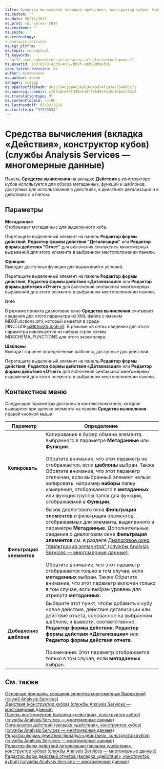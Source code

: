 ```yaml
---
title: Средства вычисления (вкладка «действия», конструктор кубов) (службы Analysis Services — многомерные данные) | Документация Майкрософт
ms.custom: ''
ms.date: 06/13/2017
ms.prod: sql-server-2014
ms.reviewer: ''
ms.suite: ''
ms.technology:
- analysis-services
ms.tgt_pltfrm: ''
ms.topic: conceptual
f1_keywords:
- sql12.asvs.cubeeditor.actionsview.calculationtoolspane.f1
ms.assetid: a3370370-43cd-4cc2-bb9f-c0d988b96f05
caps.latest.revision: 24
author: minewiskan
ms.author: owend
manager: craigg
ms.openlocfilehash: 0613734c2ba4c2a8618d46854f2a3a7554068c71
ms.sourcegitcommit: c18fadce27f330e1d4f36549414e5c84ba2f46c2
ms.translationtype: MT
ms.contentlocale: ru-RU
ms.lasthandoff: 07/02/2018
ms.locfileid: "37328834"
---
```

# <a name="calculation-tools-actions-tab-cube-designer-analysis-services---multidimensional-data"></a>Средства вычисления (вкладка «Действия», конструктор кубов) (службы Analysis Services — многомерные данные)
  Панель **Средства вычисления** на вкладке **Действия** в конструкторе кубов используется для обзора метаданных, функций и шаблонов, доступных для использования в действиях, в действиях детализации и в действиях с отчетом.  
  
## <a name="options"></a>Параметры  
 **Метаданные**  
 Отображает метаданные для выделенного куба.  
  
 Перетащите выделенный элемент на панель **Редактор формы действий**, **Редактор формы действия "Детализация"** или **Редактор формы действия "Отчет"** для включения синтаксиса многомерных выражений для этого элемента в выбранном местоположении панели.  
  
 **Функции**  
 Выводит доступные функции для выражений и условий.  
  
 Перетащите выделенный элемент на панель **Редактор формы действия**, **Редактор формы действия «Детализация»** или **Редактор формы действия «Отчет»** для включения синтаксиса многомерных выражений для этого элемента в выбранном местоположении панели.  
  
> [!NOTE]  
>  В режиме проекта диалоговое окно **Средства вычисления** считывает сведения для этого параметра из XML-файла с именем MDXFunctions.xml, который имеется в среде [!INCLUDE[ssBIDevStudioFull](../includes/ssbidevstudiofull-md.md)]. В режиме «в сети» сведения для этого параметра извлекаются из набора строк схемы MDSCHEMA_FUNCTIONS для этого экземпляра.  
  
 **Шаблоны**  
 Выводит заранее определенные шаблоны, доступные для действий.  
  
 Перетащите выделенный элемент на панель **Редактор формы действия**, **Редактор формы действия «Детализация»** или **Редактор формы действия «Отчет»** для включения синтаксиса многомерных выражений для этого элемента в выбранном местоположении панели.  
  
## <a name="context-menu"></a>Контекстное меню  
 Следующие параметры доступны в контекстном меню, которое выводится при щелчке элемента на панели **Средства вычисления** правой кнопкой мыши:  
  
|Параметр|Определение|  
|------------|----------------|  
|**Копировать**|Копирование в буфер обмена элемента, выбранного в параметре **Метаданные** или **Функции** .<br /><br /> Обратите внимание, что этот параметр не отображается, если **шаблоны** выбран. Также Обратите внимание, что этот параметр отключен, если выбранный элемент нельзя копировать, например **наборы** папку измерения, отображаемого в **метаданных** или функция группы папок для функции, отображаемой в  **Функции**.|  
|**Фильтрация элементов**|Вызов диалогового окна **Фильтрация элементов** и фильтрация элементов, отображаемых для элемента, выделенного в параметре **Метаданные**. Дополнительные сведения о диалоговом окне **Фильтрация элементов** см. в разделе [Диалоговое окно "Фильтрация элементов" (службы Analysis Services — многомерные данные)](filter-members-dialog-box-analysis-services-multidimensional-data.md).<br /><br /> Обратите внимание, что этот параметр отображается только в том случае, если **метаданных** выбран. Также Обратите внимание, что этот параметр включен только в том случае, если выбран уровень для атрибута **метаданных**.|  
|**Добавление шаблона**|Выберите этот пункт, чтобы добавить к кубу новое действие, действие детализации или действие отчета, основанное на выбранном шаблоне, и вывести, соответственно, **Редактор формы действия**, **Редактор формы действия «Детализации»** или **Редактор формы действия отчета**.<br /><br /> Примечание: Этот параметр отображается только в том случае, если **метаданных** выбран.|  
  
## <a name="see-also"></a>См. также  
 [Основные принципы создания скриптов многомерных Выражений &#40;служб Analysis Services&#41;](multidimensional-models/mdx/mdx-scripting-fundamentals-analysis-services.md)   
 [Действия &#40;конструктор кубов&#41; &#40;службы Analysis Services — многомерные данные&#41;](actions-cube-designer-analysis-services-multidimensional-data.md)   
 [Панель инструментов &#40;вкладка «действия», конструктор кубов&#41; &#40;службы Analysis Services — многомерные данные&#41;](toolbar-actions-tab-cube-designer-analysis-services-multidimensional-data.md)   
 [Организатор действий &#40;вкладка «действия», конструктор кубов&#41; &#40;службы Analysis Services — многомерные данные&#41;](action-organizer-cube-designer-analysis-services-multidimensional-data.md)   
 [Редактор формы действия &#40;вкладка «действия», конструктор кубов&#41; &#40;службы Analysis Services — многомерные данные&#41;](action-form-editor-cube-designer-analysis-services-multidimensional-data.md)   
 [Редактор форм действий детализации &#40;вкладка «действия», конструктор кубов&#41; &#40;службы Analysis Services — многомерные данные&#41;](drillthrough-action-form-editor-cube-designer-analysis-services-multidimensional-data.md)   
 [Редактор форм действий отчетов &#40;вкладка «действия», конструктор кубов&#41; &#40;службы Analysis Services — многомерные данные&#41;](report-action-form-editor-cube-designer-analysis-services-multidimensional-data.md)  
  
  
